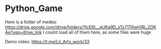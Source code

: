 # Python_Game
Here is a folder of medea: https://drive.google.com/drive/folders/11cE6t__qUKa9D_xTs71TKwHIRi_2OKAe?usp=drive_link
I coulnt load all of them here, as some files were huge

Demo video: https://t.me/Lil_Arty_work/33
